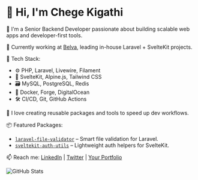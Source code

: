 # 👋 Hi, I'm Chege Kigathi

🚀 I'm a Senior Backend Developer passionate about building scalable web apps and developer-first tools.

💼 Currently working at [Belva](https://yourcompanylink.com), leading in-house Laravel + SvelteKit projects.

🧰 Tech Stack:
- ⚙️ PHP, Laravel, Livewire, Filament
- 🔧 SvelteKit, Alpine.js, Tailwind CSS
- 🗃️ MySQL, PostgreSQL, Redis
- 🐳 Docker, Forge, DigitalOcean
- 🛠️ CI/CD, Git, GitHub Actions

🔭 I love creating reusable packages and tools to speed up dev workflows.
  
📦 Featured Packages:
- [`laravel-file-validator`](https://github.com/kigathi-chege/laravel-file-validator) – Smart file validation for Laravel.
- [`sveltekit-auth-utils`](https://github.com/kigathi-chege/sveltekit-auth-utils) – Lightweight auth helpers for SvelteKit.

📫 Reach me: [LinkedIn](https://linkedin.com/in/yourname) | [Twitter](https://twitter.com/yourhandle) | [Your Portfolio](https://yourportfolio.com)

<!-- Optional fun badge -->
![GitHub Stats](https://github-readme-stats.vercel.app/api?username=kigathi-chege&show_icons=true&hide=stars&count_private=true)

